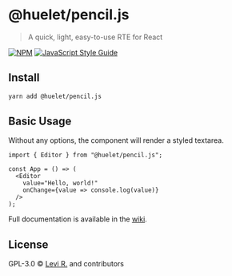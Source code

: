 # @huelet/pencil.js

> A quick, light, easy-to-use RTE for React

[![NPM](https://img.shields.io/npm/v/@huelet/pencil.js.svg)](https://www.npmjs.com/package/@huelet/pencil.js) [![JavaScript Style Guide](https://img.shields.io/badge/code_style-standard-brightgreen.svg)](https://standardjs.com)

## Install

```bash
yarn add @huelet/pencil.js
```

## Basic Usage

Without any options, the component will render a styled textarea.

```tsx
import { Editor } from "@huelet/pencil.js";

const App = () => (
  <Editor
    value="Hello, world!"
    onChange={value => console.log(value)}
  />
);
```
Full documentation is available in the [wiki](https://github.com/huelet/pencil.js/wiki).

## License

GPL-3.0 © [Levi R.](https://github.com/lerichardson) and contributors
```

